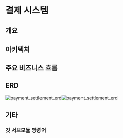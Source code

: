 # 결제 시스템

## 개요

## 아키텍처

## 주요 비즈니스  흐름

## ERD

![payment_settlement_erd](https://github.com/user-attachments/assets/96ba8fe3-184b-4119-8f32-961c1988553a)![payment_settlement_erd](https://github.com/user-attachments/assets/faf7d052-1b99-44df-a949-51359c3000b6)

## 기타

### 깃 서브모듈 명령어
